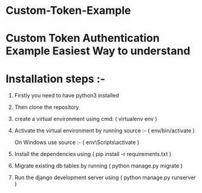 # Custom-Token-Example

# Custom Token Authentication Example Easiest Way to understand

# Installation steps :-

1. Firstly you need to have python3 installed

2. Then clone the repository

3. create a virtual environment using cmd: ( virtualenv env )

4. Activate the virtual environment by running source :- ( env/bin/activate )
   
   On Windows use source :- ( env\Scripts\activate )
   
5. Install the dependencies using ( pip install -r requirements.txt )

6. Migrate existing db tables by running ( python manage.py migrate )

7. Run the django development server using ( python manage.py runserver )
